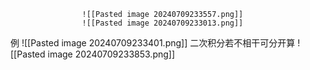 					![[Pasted image 20240709233557.png]]
					![[Pasted image 20240709233013.png]]
例
![[Pasted image 20240709233401.png]]
二次积分若不相干可分开算
![[Pasted image 20240709233853.png]]